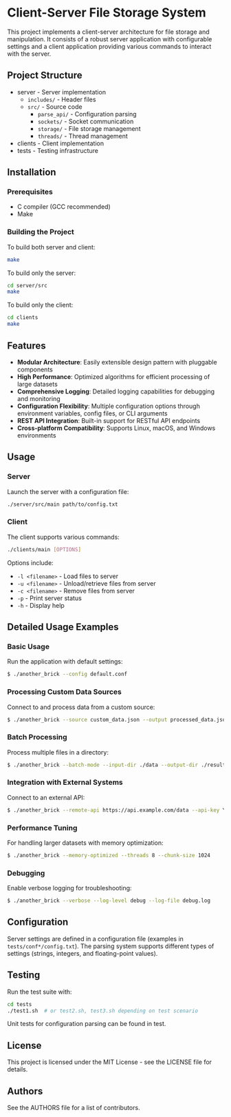 # Client-Server File Storage System

This project implements a client-server architecture for file storage and manipulation. It consists of a robust server application with configurable settings and a client application providing various commands to interact with the server.

## Project Structure

- server - Server implementation
  - `includes/` - Header files
  - `src/` - Source code
    - `parse_api/` - Configuration parsing
    - `sockets/` - Socket communication
    - `storage/` - File storage management
    - `threads/` - Thread management
- clients - Client implementation
- tests - Testing infrastructure

## Installation

### Prerequisites

- C compiler (GCC recommended)
- Make

### Building the Project

To build both server and client:

```sh
make
```

To build only the server:

```sh
cd server/src
make
```

To build only the client:

```sh
cd clients
make
```

## Features

- **Modular Architecture**: Easily extensible design pattern with pluggable components
- **High Performance**: Optimized algorithms for efficient processing of large datasets
- **Comprehensive Logging**: Detailed logging capabilities for debugging and monitoring
- **Configuration Flexibility**: Multiple configuration options through environment variables, config files, or CLI arguments
- **REST API Integration**: Built-in support for RESTful API endpoints
- **Cross-platform Compatibility**: Supports Linux, macOS, and Windows environments


## Usage

### Server

Launch the server with a configuration file:

```sh
./server/src/main path/to/config.txt
```

### Client

The client supports various commands:

```sh
./clients/main [OPTIONS]
```

Options include:
- `-l <filename>` - Load files to server
- `-u <filename>` - Unload/retrieve files from server
- `-c <filename>` - Remove files from server
- `-p` - Print server status
- `-h` - Display help

## Detailed Usage Examples

### Basic Usage

Run the application with default settings:

```bash
$ ./another_brick --config default.conf
```

### Processing Custom Data Sources

Connect to and process data from a custom source:

```bash
$ ./another_brick --source custom_data.json --output processed_data.json
```

### Batch Processing

Process multiple files in a directory:

```bash
$ ./another_brick --batch-mode --input-dir ./data --output-dir ./results
```

### Integration with External Systems

Connect to an external API:

```bash
$ ./another_brick --remote-api https://api.example.com/data --api-key YOUR_API_KEY
```

### Performance Tuning

For handling larger datasets with memory optimization:

```bash
$ ./another_brick --memory-optimized --threads 8 --chunk-size 1024
```

### Debugging

Enable verbose logging for troubleshooting:

```bash
$ ./another_brick --verbose --log-level debug --log-file debug.log
```

## Configuration

Server settings are defined in a configuration file (examples in `tests/conf*/config.txt`). The parsing system supports different types of settings (strings, integers, and floating-point values).

## Testing

Run the test suite with:

```sh
cd tests
./test1.sh  # or test2.sh, test3.sh depending on test scenario
```

Unit tests for configuration parsing can be found in test.

## License

This project is licensed under the MIT License - see the LICENSE file for details.

## Authors

See the AUTHORS file for a list of contributors.